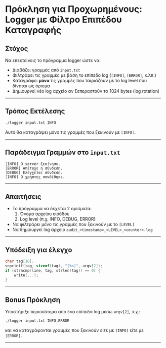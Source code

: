 # Πρόκληση για Προχωρημένους: Logger με Φίλτρο Επιπέδου Καταγραφής

## Στόχος
Να επεκτείνεις το πρόγραμμα logger ώστε να:
- Διαβάζει γραμμές από `input.txt`
- Φιλτράρει τις γραμμές με βάση το επίπεδο log (`[INFO]`, `[ERROR]`, κ.λπ.)
- Καταγράφει **μόνο** τις γραμμές που ταιριάζουν με το log level που δίνεται ως όρισμα
- Δημιουργεί νέο log αρχείο αν ξεπεραστούν τα 1024 bytes (log rotation)

---

## Τρόπος Εκτέλεσης

```bash
./logger input.txt INFO
```

Αυτό θα καταγράψει μόνο τις γραμμές που ξεκινούν με `[INFO]`.

---

## Παράδειγμα Γραμμών στο `input.txt`

```
[INFO] Ο server ξεκίνησε.
[ERROR] Απέτυχε η σύνδεση.
[DEBUG] Ελέγχεται σύνδεση.
[INFO] Ο χρήστης συνδέθηκε.
```

---

## Απαιτήσεις

- Το πρόγραμμα να δέχεται 2 ορίσματα:
  1. Όνομα αρχείου εισόδου
  2. Log level (π.χ. INFO, DEBUG, ERROR)
- Να φιλτράρει μόνο τις γραμμές που ξεκινούν με το `[LEVEL]`
- Να δημιουργεί log αρχείο `audit_<timestamp>_<LEVEL>_<counter>.log`

---

## Υπόδειξη για έλεγχο

```c
char tag[16];
snprintf(tag, sizeof(tag), "[%s]", argv[2]);
if (strncmp(line, tag, strlen(tag)) == 0) {
    write(...);
}
```

---

## Bonus Πρόκληση

Υποστήριξε περισσότερα από ένα επίπεδα log μέσω `argv[2]`, π.χ.:

```bash
./logger input.txt INFO,ERROR
```

και να καταγράφονται γραμμές που ξεκινούν είτε με `[INFO]` είτε με `[ERROR]`.

---

